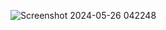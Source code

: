 ![Screenshot 2024-05-26 042248](https://github.com/abd-elqader/Assignment3-JavaScript/assets/47514881/d333a26f-fa05-440c-ac55-73cd98653e51)
